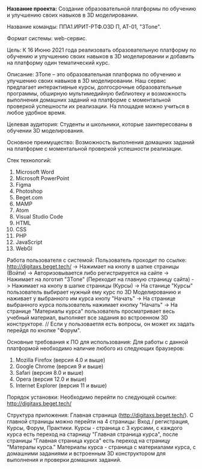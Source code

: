 <b>Название проекта:</b> Создание образовательной платформы по обучению и улучшению своих навыков в 3D моделировании.

Название команды: ППA1.ИРИТ-РТФ.O3D П, АТ-01, "3Tone".

Формат системы: web-сервис.

Цель: К 16 Июню 2021 года реализовать образовательную платформу по обучению и улучшению своих навыков в 3D моделировании и добавить на платформу один тематический курс.

Описание: 3Tone – это образовательная платформа по обучению и улучшению своих навыков в 3D моделировании. Наш сервис предлагает интерактивные курсы, долгосрочные образовательные программы, обширную мультимедийную библиотеку и возможность выполнения домашних заданий на платформе с моментальной проверкой успешности их реализации. На площадке можно учиться в любое удобное время.

Целевая аудитория: Студенты и школьники, которые заинтересованы в обучении 3D моделирования.

Основное преимущество: Возможность выполнения домашних заданий на платформе с моментальной проверкой успешности реализации.

Стек технологий: 
  1.	Microsoft Word
  2.	Microsoft PowerPoint
  3.	Figma
  4.	Photoshop
  5.	Beget.com
  6.	MAMP
  7.	Atom
  8.	Visual Studio Code
  9.	HTML
  10.	CSS
  11.	PHP
  12.	JavaScript
  13.	WebGl

Работа пользователя с системой: Пользователь проходит по ссылке: http://digitaxs.beget.tech/ -> Нажимает на кнопу в шапке страницы (Войти) -> Авторизовывается либо регистрируется на сайте -> Нажимает на логотип "3Tone" (Переходит на главную страницу сайта) -> Нажимает на кнопу в шапке страницы (Курсы) -> На станице "Курсы" пользователь выбирает нужный ему курс по 3D Моделированию и наживает у выбранного им курса кнопу "Начать"  -> На странице выбранного курса пользователь нажимает кнопку "Начать" -> На странице "Материалы курса" пользователь просматривает весь учебный материал, выполняет все задания во встроенном 3D конструкторе.
// Если у пользоваетля есть вопросы, он может их задать перейдя по кнопке "Форум".

Основные требования к ПО для использования: Для работы с данной платформой необходимо наличие любого из следующих браузеров: 
  1. Mozilla Firefox (версия 4.0 и выше)
  2. Google Chrome (версия 9 и выше)
  3. Safari (версия 8.0 и выше)
  4. Opera (версия 12.0 и выше)
  5. Internet Explorer (версия 11 и выше)

Порядок установки: Необходимо перейти по следующей ссылке: http://digitaxs.beget.tech/

Структура приложения: Главная страница (http://digitaxs.beget.tech/). С главной страницы можно перейти на 4 страницы: Вход / регистрация, Курсы, Форум, Практики.
Курсы - страница с 3 курсами, с каждого курса есть переход на старницу "Главная страница курса", после страницы "Главная страница курса" есть переход на страницу "Матералы курса."
Материалы курса - страница с материалами курса, с домашними заданиями и встроенным 3D конструктором для выполнения и проверки домашних заданий.
